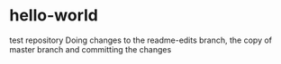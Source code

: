 # hello-world
test repository
Doing changes to the readme-edits branch, the copy of master branch and committing the changes 
